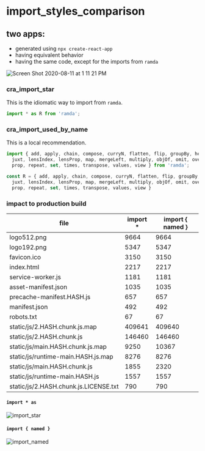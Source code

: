 # import_styles_comparison

## two apps:

* generated using `npx create-react-app`
* having equivalent behavior
* having the same code, except for the imports from `ramda`

![Screen Shot 2020-08-11 at 1 11 21 PM](https://user-images.githubusercontent.com/50930812/89927329-2cd61a00-dbd4-11ea-98ac-412dd2d85d9e.png)

### cra_import_star

This is the idiomatic way to import from `ramda`.

```js
import * as R from 'ramda';
```

### cra_import_used_by_name

This is a local recommendation.

```js
import { add, apply, chain, compose, curryN, flatten, flip, groupBy, head,
  juxt, lensIndex, lensProp, map, mergeLeft, multiply, objOf, omit, over,
  prop, repeat, set, times, transpose, values, view } from 'ramda';

const R = { add, apply, chain, compose, curryN, flatten, flip, groupBy, head,
  juxt, lensIndex, lensProp, map, mergeLeft, multiply, objOf, omit, over,
  prop, repeat, set, times, transpose, values, view }
```

### impact to production build

| file | import * | import { named } |
|------|----------|------------------|
|logo512.png|9664|9664|
|logo192.png|5347|5347|
|favicon.ico|3150|3150|
|index.html|2217|2217|
|service-worker.js|1181|1181|
|asset-manifest.json|1035|1035|
|precache-manifest.HASH.js|657|657|
|manifest.json|492|492|
|robots.txt|67|67|
|static/js/2.HASH.chunk.js.map|409641|409640|
|static/js/2.HASH.chunk.js|146460|146460|
|static/js/main.HASH.chunk.js.map|9250|10367|
|static/js/runtime-main.HASH.js.map|8276|8276|
|static/js/main.HASH.chunk.js|1855|2320|
|static/js/runtime-main.HASH.js|1557|1557|
|static/js/2.HASH.chunk.js.LICENSE.txt|790|790|

#### `import * as`

![import_star](https://user-images.githubusercontent.com/50930812/89927821-e46b2c00-dbd4-11ea-8c53-0d244c5c79c4.png)

#### `import { named }`

![import_named](https://user-images.githubusercontent.com/50930812/89927838-ecc36700-dbd4-11ea-87ce-67fe8ff2454a.png)

